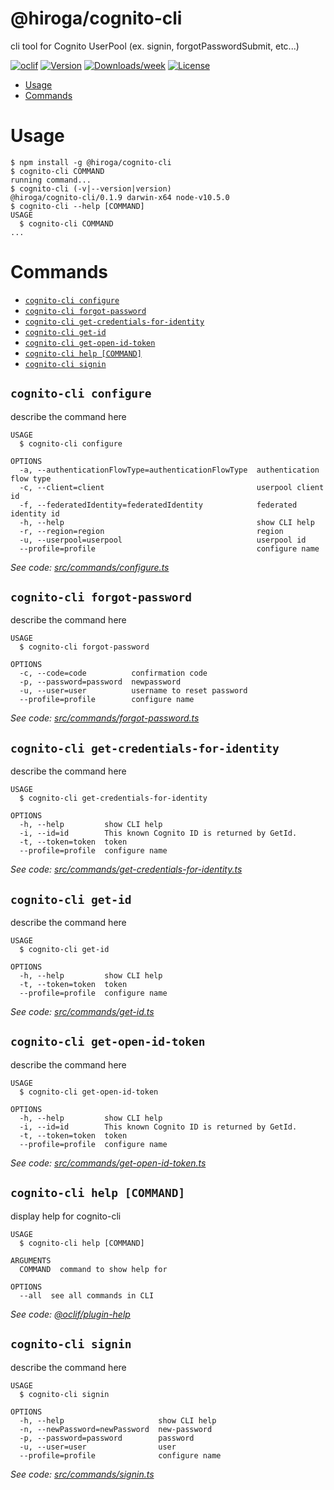 @hiroga/cognito-cli
============================

cli tool for Cognito UserPool (ex. signin, forgotPasswordSubmit, etc...)

[![oclif](https://img.shields.io/badge/cli-oclif-brightgreen.svg)](https://oclif.io)
[![Version](https://img.shields.io/npm/v/@hiroga/cognito-cli.svg)](https://npmjs.org/package/@hiroga/cognito-cli)
[![Downloads/week](https://img.shields.io/npm/dw/@hiroga/cognito-cli.svg)](https://npmjs.org/package/@hiroga/cognito-cli)
[![License](https://img.shields.io/npm/l/@hiroga/cognito-cli.svg)](https://github.com/hiroga-cc/cognito-cli/blob/master/package.json)

<!-- toc -->
* [Usage](#usage)
* [Commands](#commands)
<!-- tocstop -->
# Usage
<!-- usage -->
```sh-session
$ npm install -g @hiroga/cognito-cli
$ cognito-cli COMMAND
running command...
$ cognito-cli (-v|--version|version)
@hiroga/cognito-cli/0.1.9 darwin-x64 node-v10.5.0
$ cognito-cli --help [COMMAND]
USAGE
  $ cognito-cli COMMAND
...
```
<!-- usagestop -->
# Commands
<!-- commands -->
* [`cognito-cli configure`](#cognito-cli-configure)
* [`cognito-cli forgot-password`](#cognito-cli-forgot-password)
* [`cognito-cli get-credentials-for-identity`](#cognito-cli-get-credentials-for-identity)
* [`cognito-cli get-id`](#cognito-cli-get-id)
* [`cognito-cli get-open-id-token`](#cognito-cli-get-open-id-token)
* [`cognito-cli help [COMMAND]`](#cognito-cli-help-command)
* [`cognito-cli signin`](#cognito-cli-signin)

## `cognito-cli configure`

describe the command here

```
USAGE
  $ cognito-cli configure

OPTIONS
  -a, --authenticationFlowType=authenticationFlowType  authentication flow type
  -c, --client=client                                  userpool client id
  -f, --federatedIdentity=federatedIdentity            federated identity id
  -h, --help                                           show CLI help
  -r, --region=region                                  region
  -u, --userpool=userpool                              userpool id
  --profile=profile                                    configure name
```

_See code: [src/commands/configure.ts](https://github.com/hiroga-cc/cognito-cli/blob/v0.1.9/src/commands/configure.ts)_

## `cognito-cli forgot-password`

describe the command here

```
USAGE
  $ cognito-cli forgot-password

OPTIONS
  -c, --code=code          confirmation code
  -p, --password=password  newpassword
  -u, --user=user          username to reset password
  --profile=profile        configure name
```

_See code: [src/commands/forgot-password.ts](https://github.com/hiroga-cc/cognito-cli/blob/v0.1.9/src/commands/forgot-password.ts)_

## `cognito-cli get-credentials-for-identity`

describe the command here

```
USAGE
  $ cognito-cli get-credentials-for-identity

OPTIONS
  -h, --help         show CLI help
  -i, --id=id        This known Cognito ID is returned by GetId.
  -t, --token=token  token
  --profile=profile  configure name
```

_See code: [src/commands/get-credentials-for-identity.ts](https://github.com/hiroga-cc/cognito-cli/blob/v0.1.9/src/commands/get-credentials-for-identity.ts)_

## `cognito-cli get-id`

describe the command here

```
USAGE
  $ cognito-cli get-id

OPTIONS
  -h, --help         show CLI help
  -t, --token=token  token
  --profile=profile  configure name
```

_See code: [src/commands/get-id.ts](https://github.com/hiroga-cc/cognito-cli/blob/v0.1.9/src/commands/get-id.ts)_

## `cognito-cli get-open-id-token`

describe the command here

```
USAGE
  $ cognito-cli get-open-id-token

OPTIONS
  -h, --help         show CLI help
  -i, --id=id        This known Cognito ID is returned by GetId.
  -t, --token=token  token
  --profile=profile  configure name
```

_See code: [src/commands/get-open-id-token.ts](https://github.com/hiroga-cc/cognito-cli/blob/v0.1.9/src/commands/get-open-id-token.ts)_

## `cognito-cli help [COMMAND]`

display help for cognito-cli

```
USAGE
  $ cognito-cli help [COMMAND]

ARGUMENTS
  COMMAND  command to show help for

OPTIONS
  --all  see all commands in CLI
```

_See code: [@oclif/plugin-help](https://github.com/oclif/plugin-help/blob/v2.1.6/src/commands/help.ts)_

## `cognito-cli signin`

describe the command here

```
USAGE
  $ cognito-cli signin

OPTIONS
  -h, --help                     show CLI help
  -n, --newPassword=newPassword  new-password
  -p, --password=password        password
  -u, --user=user                user
  --profile=profile              configure name
```

_See code: [src/commands/signin.ts](https://github.com/hiroga-cc/cognito-cli/blob/v0.1.9/src/commands/signin.ts)_
<!-- commandsstop -->
